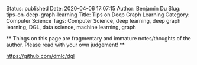 Status: published
Date: 2020-04-06 17:07:15
Author: Benjamin Du
Slug: tips-on-deep-graph-learning
Title: Tips on Deep Graph Learning
Category: Computer Science
Tags: Computer Science, deep learning, deep graph learning, DGL, data science, machine learning, graph

**
Things on this page are fragmentary and immature notes/thoughts of the author.
Please read with your own judgement!
**


https://github.com/dmlc/dgl